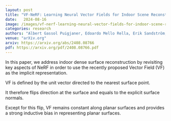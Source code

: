 ```yaml
---
layout: post
title: "VF-NeRF: Learning Neural Vector Fields for Indoor Scene Reconstruction"
date:   2024-08-16
image: /images/vf-nerf-learning-neural-vector-fields-for-indoor-scene-reconstruction.png
categories: research
authors: "Albert Gassol Puigjaner, Edoardo Mello Rella, Erik Sandström, <strong>Ajad Chhatkuli</strong>, L. V. Gool"
venue: "arXiv.org"
arxiv: https://arxiv.org/abs/2408.08766
pdf: https://arxiv.org/pdf/2408.08766.pdf
---
```


In this paper, we address indoor dense surface reconstruction by revisiting key aspects of NeRF in
order to use the recently proposed Vector Field (VF) as the implicit representation.

VF is defined by the unit vector directed to the nearest surface point.

It therefore flips direction at the surface and equals to the explicit surface normals.

Except for this flip, VF remains constant along planar surfaces and provides a strong inductive bias
in representing planar surfaces.
